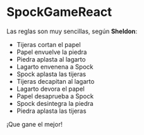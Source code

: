 # SpockGameReact
Las reglas son muy sencillas, según **Sheldon**:
 * Tijeras cortan el papel
 * Papel envuelve la piedra
 * Piedra aplasta al lagarto
 * Lagarto envenena a Spock
 * Spock aplasta las tijeras
 * Tijeras decapitan al lagarto
 * Lagarto devora el papel
 * Papel desaprueba a Spock
 * Spock desintegra la piedra 
 * Piedra aplasta las tijeras

¡Que gane el mejor!
